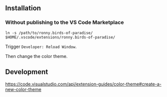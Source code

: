 ## Installation

### Without publishing to the VS Code Marketplace

```
ln -s /path/to/ronny.birds-of-paradise/ $HOME/.vscode/extensions/ronny.birds-of-paradise/
```

Trigger `Developer: Reload Window`.

Then change the color theme.

## Development

https://code.visualstudio.com/api/extension-guides/color-theme#create-a-new-color-theme
